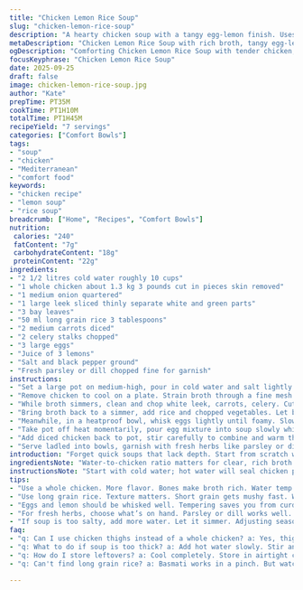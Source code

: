 ```yaml
---
title: "Chicken Lemon Rice Soup"
slug: "chicken-lemon-rice-soup"
description: "A hearty chicken soup with a tangy egg-lemon finish. Uses whole chicken pieces simmered slowly for a rich broth, long grain rice, carrot, celery, and leek. Eggs whisked with lemon juice tempered with hot broth to create a creamy, silky texture without dairy. Traditional avgolemono twist with approximately 30 minutes prep and just over an hour simmering. Adapted for texture, aroma, and ease in home kitchens. Gluten, dairy, nut free. Bright herbs finish."
metaDescription: "Chicken Lemon Rice Soup with rich broth, tangy egg-lemon finish. A comforting dish that is hearty and gluten-free. Perfect for family meals."
ogDescription: "Comforting Chicken Lemon Rice Soup with tender chicken, bright lemon flavor, and creamy texture. Perfect for warming up on a chilly day."
focusKeyphrase: "Chicken Lemon Rice Soup"
date: 2025-09-25
draft: false
image: chicken-lemon-rice-soup.jpg
author: "Kate"
prepTime: PT35M
cookTime: PT1H10M
totalTime: PT1H45M
recipeYield: "7 servings"
categories: ["Comfort Bowls"]
tags:
- "soup"
- "chicken"
- "Mediterranean"
- "comfort food"
keywords:
- "chicken recipe"
- "lemon soup"
- "rice soup"
breadcrumb: ["Home", "Recipes", "Comfort Bowls"]
nutrition: 
 calories: "240"
 fatContent: "7g"
 carbohydrateContent: "18g"
 proteinContent: "22g"
ingredients:
- "2 1/2 litres cold water roughly 10 cups"
- "1 whole chicken about 1.3 kg 3 pounds cut in pieces skin removed"
- "1 medium onion quartered"
- "1 large leek sliced thinly separate white and green parts"
- "3 bay leaves"
- "50 ml long grain rice 3 tablespoons"
- "2 medium carrots diced"
- "2 celery stalks chopped"
- "3 large eggs"
- "Juice of 3 lemons"
- "Salt and black pepper ground"
- "Fresh parsley or dill chopped fine for garnish"
instructions:
- "Set a large pot on medium-high, pour in cold water and salt lightly. Add chicken pieces, onion wedges, green leek parts and bay leaves. Heat to a steady boil. Skim foam carefully with a spoon to keep broth clear. Reduce to low heat, cover loosely. Simmer gently 65 minutes until chicken pulls away from bone with little resistance, skinless so broth stays clean."
- "Remove chicken to cool on a plate. Strain broth through a fine mesh sieve into another pot or bowl. Discard solids. Return broth to pot."
- "While broth simmers, clean and chop white leek, carrots, celery. Cut chicken meat off bones once cool enough. Dice into bite-size cubes. Set aside."
- "Bring broth back to a simmer, add rice and chopped vegetables. Let bubble gently, covered, stirring occasionally to avoid rice sticking. Do about 25 minutes, test rice tender but not mushy. Vegetables soft but not falling apart."
- "Meanwhile, in a heatproof bowl, whisk eggs lightly until foamy. Slowly add lemon juice while whisking continuously. Slowly incorporate about 200 ml hot broth to temper eggs and lemon mix, preventing curdling."
- "Take pot off heat momentarily, pour egg mixture into soup slowly while stirring constantly. Put pot back on very low heat. Stir gently, warm soup 1-2 minutes but don’t let it boil or eggs will scramble. Watch texture switch from thin to luscious, almost velvet-like."
- "Add diced chicken back to pot, stir carefully to combine and warm through, 3 more minutes off direct heat. Adjust salt and pepper to taste."
- "Serve ladled into bowls, garnish with fresh herbs like parsley or dill for brightness. No boil after eggs go in. Keep stirring or risk clumping."
introduction: "Forget quick soups that lack depth. Start from scratch with a whole chicken for flavor and body. Water cold to start pulls impurities as it slowly warms. Skimming foam? Mandatory. Keeps broth clear, no cloud. Removing skin cuts grease and sharp porky smells. Leeks split white and green keep the broth clean and veggies textured differently. Rice cooks in the broth, thickening naturally but still toothsome. Carrots and celery bring sweetness and freshness balance to lemon punch. Eggs and lemon whipped to airy smoothness, tempered with hot broth so no lumps, no curds. Temperature control key here. A simmer, never a boil once egg mix hits broth. Garnish fresh, always green herbs to lift the dish. Serving hot and gentle, comforting but with a brightness to avoid dull monotony."
ingredientsNote: "Water-to-chicken ratio matters for clear, rich broth. Larger pot prevents boiling over when simmering long. Whole chicken for bones and meat, skin off or broth gets cloudy. Onion and leek greens add aroma but discard to prevent bitterness. Long grain rice preferred for texture - short grain would turn mushy too fast. If no long grain, use basmati sparingly. Lemon juice amount adjusted for tartness balance, too much overwhelms. Three eggs give richness without heaviness. Fresh herbs interchangeable - dill, parsley, chives all good. Celery stalks add crunch and aroma; no celery? Try fennel bulb chopped similarly for a subtle anise note. For dairy substitute, this soup is naturally lactose free. Low sodium stock cubes can substitute part of the water but watch salt. Skinless chicken or remove excess fat as you go."
instructionsNote: "Start with cold water; hot water will seal chicken proteins causing cloudy broth. Skimming foam isn't decorative; it pulls out fat and impurities, making broth clearer and tastier. Straining removes solids so rice and veggies don’t get overwhelmed with too much debris. Separate leeks white and green so greens add aroma but never overpower with bitterness. Rice’s cooking time varies with quality, test often. Add diced chicken after rice vegetables have softened to avoid dryness. Whisking eggs and lemon ahead is basic but slow tempering with broth crucial to avoid scrambled bits. Pour egg mix into soup off heat or on very low to prevent coagulation; slow stirring helps proteins distribute without clumping. Don’t rush the final warming, patience gives a smooth texture. Garnish at end; heat kills herbs and dulls color and flavor. If soup is too thick, thin with hot water; too thin, simmer gently until slightly reduced. Always taste for seasoning at every stage."
tips:
- "Use a whole chicken. More flavor. Bones make broth rich. Water temp matters. Cold water helps pull impurities. Skimming? Mandatory. Remove foam for clarity."
- "Use long grain rice. Texture matters. Short grain gets mushy fast. Watch cooking time closely. Rice absorbs broth. If too thick, add hot water gradually."
- "Eggs and lemon should be whisked well. Tempering saves you from curdling. Gradually mix hot broth with egg. Do slow and steady. Control temperature."
- "For fresh herbs, choose what’s on hand. Parsley or dill works well. Avoid adding herbs too early. Heat will kill flavor and color. Garnish just before serving."
- "If soup is too salty, add more water. Let it simmer. Adjusting seasoning is key. Taste at different stages. Don't rush; flavor develops with time."
faq:
- "q: Can I use chicken thighs instead of a whole chicken? a: Yes, thighs are good. But bone-in makes richer broth. Remember to adjust cooking time."
- "q: What to do if soup is too thick? a: Add hot water slowly. Stir and check. Adjusting texture is easy. Don't let it boil after eggs added."
- "q: How do I store leftovers? a: Cool completely. Store in airtight containers. Lasts about 3 days in fridge. Freeze for longer storage; just reheat gently."
- "q: Can't find long grain rice? a: Basmati works in a pinch. But watch cooking time. Different rice types absorb liquid differently. Adjust according."

---
```

